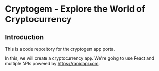 # Cryptogem - Explore the World of Cryptocurrency



## Introduction
This is a code repository for the cryptogem app portal. 

In this, we will create a cryptocurrency app. We're going to use React and multiple APIs powered by https://rapidapi.com.


